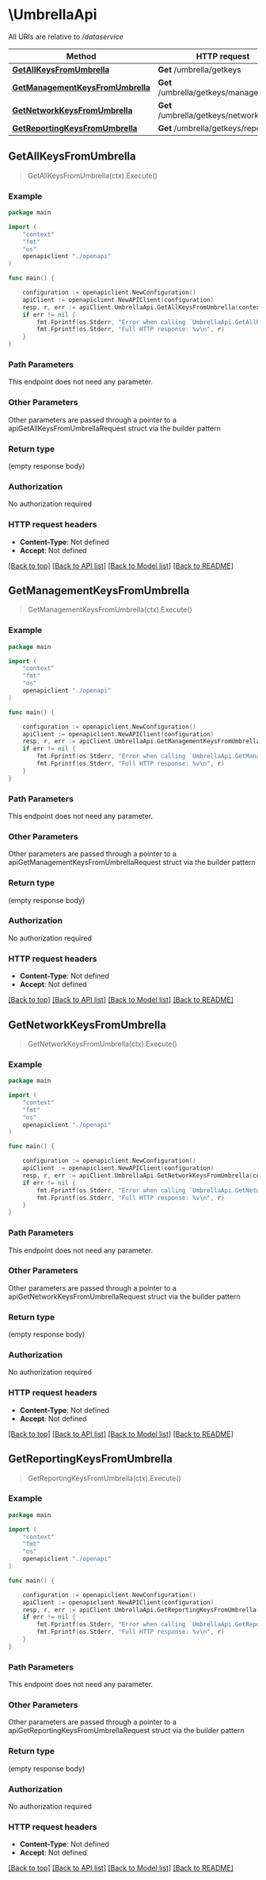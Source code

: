 # \UmbrellaApi

All URIs are relative to */dataservice*

Method | HTTP request | Description
------------- | ------------- | -------------
[**GetAllKeysFromUmbrella**](UmbrellaApi.md#GetAllKeysFromUmbrella) | **Get** /umbrella/getkeys | 
[**GetManagementKeysFromUmbrella**](UmbrellaApi.md#GetManagementKeysFromUmbrella) | **Get** /umbrella/getkeys/management | 
[**GetNetworkKeysFromUmbrella**](UmbrellaApi.md#GetNetworkKeysFromUmbrella) | **Get** /umbrella/getkeys/networkdevices | 
[**GetReportingKeysFromUmbrella**](UmbrellaApi.md#GetReportingKeysFromUmbrella) | **Get** /umbrella/getkeys/reporting | 



## GetAllKeysFromUmbrella

> GetAllKeysFromUmbrella(ctx).Execute()





### Example

```go
package main

import (
    "context"
    "fmt"
    "os"
    openapiclient "./openapi"
)

func main() {

    configuration := openapiclient.NewConfiguration()
    apiClient := openapiclient.NewAPIClient(configuration)
    resp, r, err := apiClient.UmbrellaApi.GetAllKeysFromUmbrella(context.Background()).Execute()
    if err != nil {
        fmt.Fprintf(os.Stderr, "Error when calling `UmbrellaApi.GetAllKeysFromUmbrella``: %v\n", err)
        fmt.Fprintf(os.Stderr, "Full HTTP response: %v\n", r)
    }
}
```

### Path Parameters

This endpoint does not need any parameter.

### Other Parameters

Other parameters are passed through a pointer to a apiGetAllKeysFromUmbrellaRequest struct via the builder pattern


### Return type

 (empty response body)

### Authorization

No authorization required

### HTTP request headers

- **Content-Type**: Not defined
- **Accept**: Not defined

[[Back to top]](#) [[Back to API list]](../README.md#documentation-for-api-endpoints)
[[Back to Model list]](../README.md#documentation-for-models)
[[Back to README]](../README.md)


## GetManagementKeysFromUmbrella

> GetManagementKeysFromUmbrella(ctx).Execute()





### Example

```go
package main

import (
    "context"
    "fmt"
    "os"
    openapiclient "./openapi"
)

func main() {

    configuration := openapiclient.NewConfiguration()
    apiClient := openapiclient.NewAPIClient(configuration)
    resp, r, err := apiClient.UmbrellaApi.GetManagementKeysFromUmbrella(context.Background()).Execute()
    if err != nil {
        fmt.Fprintf(os.Stderr, "Error when calling `UmbrellaApi.GetManagementKeysFromUmbrella``: %v\n", err)
        fmt.Fprintf(os.Stderr, "Full HTTP response: %v\n", r)
    }
}
```

### Path Parameters

This endpoint does not need any parameter.

### Other Parameters

Other parameters are passed through a pointer to a apiGetManagementKeysFromUmbrellaRequest struct via the builder pattern


### Return type

 (empty response body)

### Authorization

No authorization required

### HTTP request headers

- **Content-Type**: Not defined
- **Accept**: Not defined

[[Back to top]](#) [[Back to API list]](../README.md#documentation-for-api-endpoints)
[[Back to Model list]](../README.md#documentation-for-models)
[[Back to README]](../README.md)


## GetNetworkKeysFromUmbrella

> GetNetworkKeysFromUmbrella(ctx).Execute()





### Example

```go
package main

import (
    "context"
    "fmt"
    "os"
    openapiclient "./openapi"
)

func main() {

    configuration := openapiclient.NewConfiguration()
    apiClient := openapiclient.NewAPIClient(configuration)
    resp, r, err := apiClient.UmbrellaApi.GetNetworkKeysFromUmbrella(context.Background()).Execute()
    if err != nil {
        fmt.Fprintf(os.Stderr, "Error when calling `UmbrellaApi.GetNetworkKeysFromUmbrella``: %v\n", err)
        fmt.Fprintf(os.Stderr, "Full HTTP response: %v\n", r)
    }
}
```

### Path Parameters

This endpoint does not need any parameter.

### Other Parameters

Other parameters are passed through a pointer to a apiGetNetworkKeysFromUmbrellaRequest struct via the builder pattern


### Return type

 (empty response body)

### Authorization

No authorization required

### HTTP request headers

- **Content-Type**: Not defined
- **Accept**: Not defined

[[Back to top]](#) [[Back to API list]](../README.md#documentation-for-api-endpoints)
[[Back to Model list]](../README.md#documentation-for-models)
[[Back to README]](../README.md)


## GetReportingKeysFromUmbrella

> GetReportingKeysFromUmbrella(ctx).Execute()





### Example

```go
package main

import (
    "context"
    "fmt"
    "os"
    openapiclient "./openapi"
)

func main() {

    configuration := openapiclient.NewConfiguration()
    apiClient := openapiclient.NewAPIClient(configuration)
    resp, r, err := apiClient.UmbrellaApi.GetReportingKeysFromUmbrella(context.Background()).Execute()
    if err != nil {
        fmt.Fprintf(os.Stderr, "Error when calling `UmbrellaApi.GetReportingKeysFromUmbrella``: %v\n", err)
        fmt.Fprintf(os.Stderr, "Full HTTP response: %v\n", r)
    }
}
```

### Path Parameters

This endpoint does not need any parameter.

### Other Parameters

Other parameters are passed through a pointer to a apiGetReportingKeysFromUmbrellaRequest struct via the builder pattern


### Return type

 (empty response body)

### Authorization

No authorization required

### HTTP request headers

- **Content-Type**: Not defined
- **Accept**: Not defined

[[Back to top]](#) [[Back to API list]](../README.md#documentation-for-api-endpoints)
[[Back to Model list]](../README.md#documentation-for-models)
[[Back to README]](../README.md)

